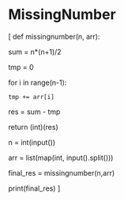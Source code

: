 # MissingNumber
[
def missingnumber(n, arr):
  
  sum = n*(n+1)/2
  
  tmp = 0
  
  for i in range(n-1):
    
    tmp += arr[i]
  
  res = sum - tmp
  
  return (int)(res)
  
n = int(input())

arr = list(map(int, input().split()))

final_res = missingnumber(n,arr)

print(final_res)
]
